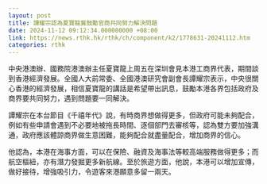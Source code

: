 ```yaml
---
layout: post
title: 譚耀宗認為夏寶龍冀鼓勵官商共同努力解決問題
date: 2024-11-12 09:12:34.000000000 +08:00
link: https://news.rthk.hk/rthk/ch/component/k2/1778631-20241112.htm
categories: rthk
---
```


中央港澳辦、國務院港澳辦主任夏寶龍上周五在深圳會見本港工商界代表，期間談到香港經濟發展。全國人大前常委、全國港澳研究會副會長譚耀宗表示，中央很關心香港的經濟發展，相信夏寶龍的講話是希望帶出訊息，鼓勵本港各界包括政府及商界要共同努力，遇到問題要一同解決。

譚耀宗在本台節目《千禧年代》說，有時商界想做得更多，但政府可能未夠配合，例如有些申請會遇到不必要地被拖長時間、逐個部門去審核等，認為雙方要加強溝通，政府應該體諒商界做生意困難，能夠配合就盡量配合，增加商界的信心。

他認為，本港在海事方面，可以在保險、融資及海事法等較高端服務做得更多；而航空樞紐，亦有潛力發掘更多新航線。至於旅遊方面，他說，本港可以增加宣傳，做好接待，增強吸引力，令遊客來港願意多留一兩天。
